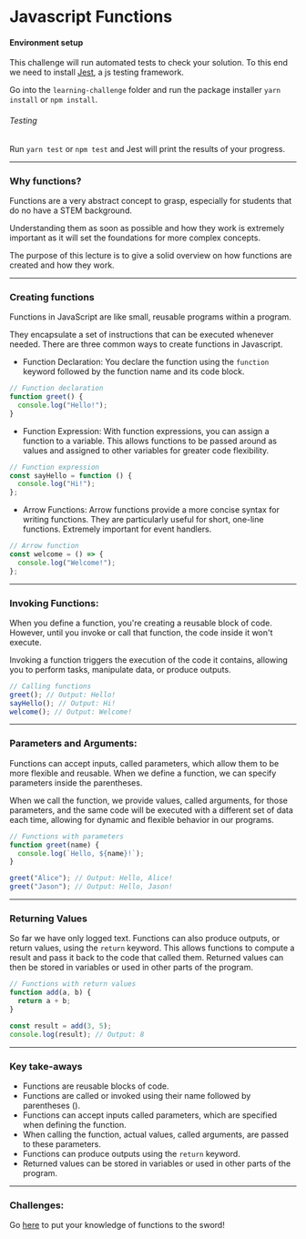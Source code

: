 # Javascript Functions

#### Environment setup

This challenge will run automated tests to check your solution. To this end we need to install [Jest](https://jestjs.io/), a js testing framework.

Go into the `learning-challenge` folder and run the package installer `yarn install` or `npm install`.

###### Testing

Run `yarn test` or `npm test` and Jest will print the results of your progress.

---

### Why functions?

Functions are a very abstract concept to grasp, especially for students that do no have a STEM background.

Understanding them as soon as possible and how they work is extremely important as it will set the foundations for more complex concepts.

The purpose of this lecture is to give a solid overview on how functions are created and how they work.

---

### Creating functions

Functions in JavaScript are like small, reusable programs within a program.

They encapsulate a set of instructions that can be executed whenever needed. There are three common ways to create functions in Javascript.

- Function Declaration: You declare the function using the `function` keyword followed by the function name and its code block.

```js
// Function declaration
function greet() {
  console.log("Hello!");
}
```

- Function Expression: With function expressions, you can assign a function to a variable. This allows functions to be passed around as values and assigned to other variables for greater code flexibility.

```js
// Function expression
const sayHello = function () {
  console.log("Hi!");
};
```

- Arrow Functions: Arrow functions provide a more concise syntax for writing functions. They are particularly useful for short, one-line functions. Extremely important for event handlers.

```js
// Arrow function
const welcome = () => {
  console.log("Welcome!");
};
```

---

### Invoking Functions:

When you define a function, you're creating a reusable block of code. 
However, until you invoke or call that function, the code inside it won't execute. 

Invoking a function triggers the execution of the code it contains, allowing you to perform tasks, manipulate data, or produce outputs.

```js
// Calling functions
greet(); // Output: Hello!
sayHello(); // Output: Hi!
welcome(); // Output: Welcome!
```

---

### Parameters and Arguments:

Functions can accept inputs, called parameters, which allow them to be more flexible and reusable.
When we define a function, we can specify parameters inside the parentheses.

When we call the function, we provide values, called arguments, for those parameters, and the same code will be executed with a different set of data each time, allowing for dynamic and flexible behavior in our programs.

```js
// Functions with parameters
function greet(name) {
  console.log(`Hello, ${name}!`);
}

greet("Alice"); // Output: Hello, Alice!
greet("Jason"); // Output: Hello, Jason!
```

---

### Returning Values

So far we have only logged text.
Functions can also produce outputs, or return values, using the `return` keyword.
This allows functions to compute a result and pass it back to the code that called them. Returned values can then be stored in variables or used in other parts of the program.

```js
// Functions with return values
function add(a, b) {
  return a + b;
}

const result = add(3, 5);
console.log(result); // Output: 8
```

---

### Key take-aways

- Functions are reusable blocks of code.
- Functions are called or invoked using their name followed by parentheses ().
- Functions can accept inputs called parameters, which are specified when defining the function.
- When calling the function, actual values, called arguments, are passed to these parameters.
- Functions can produce outputs using the `return` keyword.
- Returned values can be stored in variables or used in other parts of the program.

---

### Challenges:

Go [here](./src//challenges.js) to put your knowledge of functions to the sword!
